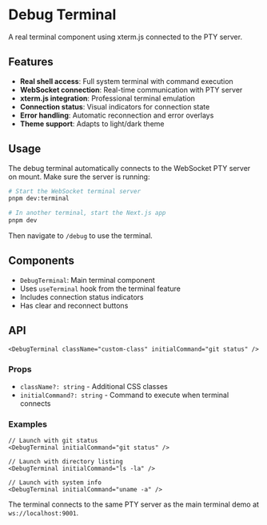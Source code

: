 # Debug Terminal

A real terminal component using xterm.js connected to the PTY server.

## Features

- **Real shell access**: Full system terminal with command execution
- **WebSocket connection**: Real-time communication with PTY server
- **xterm.js integration**: Professional terminal emulation
- **Connection status**: Visual indicators for connection state
- **Error handling**: Automatic reconnection and error overlays
- **Theme support**: Adapts to light/dark theme

## Usage

The debug terminal automatically connects to the WebSocket PTY server on mount. Make sure the server is running:

```bash
# Start the WebSocket terminal server
pnpm dev:terminal

# In another terminal, start the Next.js app
pnpm dev
```

Then navigate to `/debug` to use the terminal.

## Components

- `DebugTerminal`: Main terminal component
- Uses `useTerminal` hook from the terminal feature
- Includes connection status indicators
- Has clear and reconnect buttons

## API

```tsx
<DebugTerminal className="custom-class" initialCommand="git status" />
```

### Props

- `className?: string` - Additional CSS classes
- `initialCommand?: string` - Command to execute when terminal connects

### Examples

```tsx
// Launch with git status
<DebugTerminal initialCommand="git status" />

// Launch with directory listing
<DebugTerminal initialCommand="ls -la" />

// Launch with system info
<DebugTerminal initialCommand="uname -a" />
```

The terminal connects to the same PTY server as the main terminal demo at `ws://localhost:9001`.
